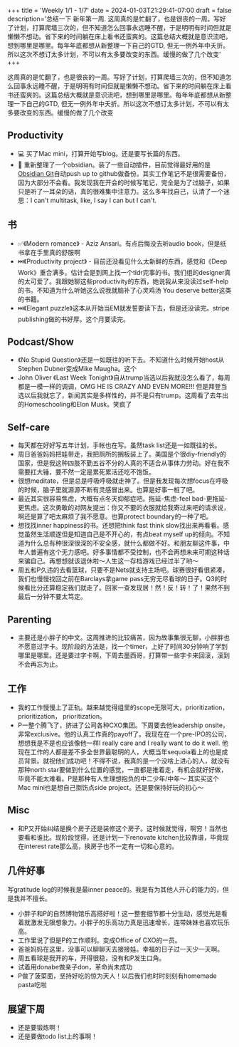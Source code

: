 +++
title = 'Weekly 1/1 - 1/7'
date = 2024-01-03T21:29:41-07:00
draft = false
description='总结一下 新年第一周. 这周真的是忙翻了，也是很丧的一周。写好了计划，打算爬墙三次的，但不知道怎么回事永远睡不醒，于是明明有时间但就是懒懒不想动。省下来的时间躺在床上看书还蛮爽的。这篇总结大概就是意识流吧，想到哪里是哪里。每年年底都想从新整理一下自己的GTD, 但无一例外年中夭折。所以这次不想订太多计划，不可以有太多要改变的东西。缓慢的做了几个改变'
+++

这周真的是忙翻了，也是很丧的一周。写好了计划，打算爬墙三次的，但不知道怎么回事永远睡不醒，于是明明有时间但就是懒懒不想动。省下来的时间躺在床上看书还蛮爽的。这篇总结大概就是意识流吧，想到哪里是哪里。每年年底都想从新整理一下自己的GTD, 但无一例外年中夭折。所以这次不想订太多计划，不可以有太多要改变的东西。缓慢的做了几个改变

## Productivity
- 💻 买了Mac mini，打算开始写blog。还是要写长篇的东西。
- 📒 重新整理了一个obsidian。装了一些自动插件，目前觉得最好用的是[Obsidian Git](obsidian://show-plugin?id=obsidian-git)自动push up to github做备份。其实工作笔记不是很需要备份，因为大部分不会看。我发现我在开会的时候写笔记，完全是为了过脑子，如果只是听了一耳朵的话，真的很难集中注意力。这么多年找自己，认清了一个迷思：I can't multitask, like, I say I can but I can't.

## 书
 
- ✅《Modern romance》 - Aziz Ansari。有点后悔没去听audio book，但是纸书拿在手里真的舒服啊
- ⏭️《Productivity project》 - 目前还没看见什么太新鲜的东西，感觉和《Deep Work》重合满多。估计会是到网上找一个tldr完事的书。我们组的designer真的太可爱了。我跟她聊这些productivity的东西，她说我从来没读过self-help的书。不知道为什么听她这么说我就脑补了心灵鸡汤 You deserve better这类的书籍。
- ⏭️《Elegant puzzle》这本从开始当EM就发誓要读下去，但是还没读完。stripe publishing做的书好厚。这个月要读完。

## Podcast/Show

- 《No Stupid Question》还是一如既往的听下去。不知道什么时候开始host从Stephen Dubner变成Mike Maugha。这个
- John Oliver 《Last Week Tonight》自从trump当选以后我就没怎么看了，每周都是一模一样的调调，OMG HE IS CRAZY AND EVEN MORE!!! 但是拜登当选以后我就忘了，新闻其实是多样性的，并不是只有trump。这周看了去年出的Homeschooling和Elon Musk。笑疯了

## Self-care
- 每天都在好好写五年计划，手帐也在写。虽然task list还是一如既往的长。
- 周日爸爸妈妈把娃带走，我把厕所的搁板装上了。美国是个很diy-friendly的国家，但是我这种四肢不勤五谷不分的人真的不适合从事体力劳动。好在我不需要扛大锤，要不然一定是累死累活还吃不饱饭。
- 很想meditate，但是总是呼吸呼吸就走神了。但是我发现每次想focus在呼吸的时候，脑子里就源源不断有灵感冒出来。也算是好事一桩了吧。
- 最近其实很容易焦虑，大概有点冬天抑郁症吧。拖延-焦虑-feel bad-更拖延-更焦虑。这次勇敢的对网友提出：你又不要的衣服就给我寄过来吧的请求说，啊还是算了吧太麻烦了我不愿意。也算protect boundary的一种了吧。
- 想找找inner happiness的书。还想把think fast think slow找出来再看看。感觉虽然生活顺遂但是知道自己是不开心的，有点beat myself up的倾向。不知道为什么总有种很深很深的不安全感，就什么都做不好。和朋友聊这件事，中年人普遍有这个无力感吧。好多事情都不受控制，也不会再想未来可期这种话来骗自己。再想想就该退休啦～人生这一存档游戏已经过半了哟～
- 周五和P久违的去看篮球，只要不是Nets就支持主场吧。球赛很好看很紧凑，我们也慢慢找回之前在Barclays拿game pass无穷无尽看球的日子。Q3的时候看比分还算稳定我们就走了。回家一查发现居！然！反！转！了！果然不到最后一分钟不要太笃定。

## Parenting
- 主要还是小胖子的中文。这周推进的比较痛苦，因为故事集很无聊，小胖胖也不愿意过字卡。现阶段的方法是，找一个timer，上好了时间30分钟响了学到哪里是哪里。还是要过字卡啊，下周去墨西哥，打算带一些字卡来回滚，滚到不会再忘为止。


## 工作
- 我的工作慢慢上了正轨。越来越觉得组里的scope无限可大，prioritization，prioritization， prioritization。
- P一整个腾飞了，挤进了公司各种CXO集团。下周要去他leadership onsite，非常exclusive。他的认真工作真的payoff了。我现在在一个pre-IPO的公司，想想我是不是也应该像他一样I really care and I really want to do it well. 他现在工作的人都是差不多全世界最聪明的人，大概当年sequoia看上的也是成员背景。就祝他们成功吧！不得不说，我真的是一个没啥上进心的人，就没有那种north star要做到什么位置的感觉，一直都是推着走，有机会就好好做，毕竟不能太难看。P是那种有人生理想抱负的中二少年/中年～ 其实买这个Mac mini也是想自己捯饬点side project。还是要保持好玩的初心～

## Misc
- 和P又开始纠结是换个房子还是装修这个房子。这时候就觉得，啊穷！当然也要看和谁比。现阶段觉得，还是计划一下renovate kitchen比较靠谱，毕竟现在interest rate那么高，换房子也不一定有一切和心意的。

## 几件好事

写gratitude log的时候我是最inner peace的。我是有为其他人开心的能力的，但是我并不擅长。
- 小胖子和P的自然博物馆乐高搭好啦！这一整套细节都十分生动，感觉光是看着就激发无限想象力。小胖子的乐高功力真是迅速增长，连带妹妹也喜欢玩乐高。
- 工作里说了但是P的工作顺利。变成Office of CXO的一员。
- 爸爸妈妈在这里，没事可以聊聊天去接接娃。幸福的日子过一天少一天啊。
- 周五看球是我开的车，开得很稳，没有和P发生口角。
- 试着用donabe做亲子don，革命尚未成功
- P做了菠菜面，坚持好吃的惊为天人！以后我们也时时刻刻有homemade pasta吃啦

## 展望下周

- 还是要锻炼啊！
- 还是要做todo list上的事啊！

